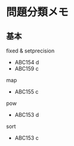 # 問題分類メモ

## 基本

fixed & setprecision
* ABC154 d
* ABC159 c

map
* ABC155 c

pow
* ABC153 d

sort
* ABC153 c